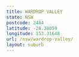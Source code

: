 ```yaml
---
title: WARDROP VALLEY
state: NSW
postcode: 2484
latitude: -28.38059
longitude: 153.31648
url: /nsw/wardrop-valley/
layout: suburb
---
```

